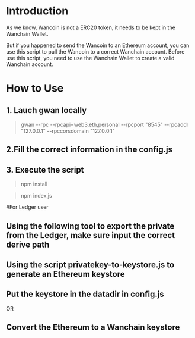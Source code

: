# Introduction

As we know, Wancoin is not a ERC20 token, it needs to be kept in the Wanchain Wallet.

But if you happened to send the Wancoin to an Ethereum account, you can use this script to pull the Wancoin to a correct Wanchain account.
Before use this script, you need to use the Wanchain Wallet to create a valid Wanchain account.

# How to Use

## 1. Lauch gwan locally
>gwan --rpc --rpcapi=web3,eth,personal --rpcport "8545" --rpcaddr "127.0.0.1" --rpccorsdomain "127.0.0.1" 

## 2.Fill the correct information in the config.js

## 3. Execute the script

> npm install

> npm index.js

#For Ledger user
## Using the following tool to export the private from the Ledger, make sure input the correct derive path

## Using the script privatekey-to-keystore.js to generate an Ethereum keystore

## Put the keystore in the datadir in config.js
OR
## Convert the Ethereum to a Wanchain keystore
